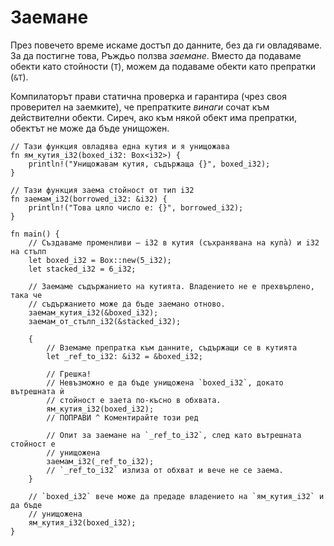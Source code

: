# Заемане

През повечето време искаме достъп до данните, без да ги овладяваме. За да
постигне това, Ръждьо ползва *заемане*. Вместо да подаваме обекти като стойности
(`T`), можем да подаваме обекти като препратки (`&T`).

Компилаторът прави статична проверка и гарантира (чрез своя проверител на заемките),
че препратките *винаги* сочат към действителни обекти. Сиреч, ако към някой обект
има препратки, обектът не може да бъде унищожен.

```rust,editable,ignore,mdbook-runnable
// Тази функция овладява една кутия и я унищожава
fn ям_кутия_i32(boxed_i32: Box<i32>) {
    println!("Унищожавам кутия, съдържаща {}", boxed_i32);
}

// Тази функция заема стойност от тип i32
fn заемам_i32(borrowed_i32: &i32) {
    println!("Това цяло число е: {}", borrowed_i32);
}

fn main() {
    // Създаваме променливи – i32 в кутия (съхранявана на купа̀) и i32 на стълп
    let boxed_i32 = Box::new(5_i32);
    let stacked_i32 = 6_i32;

    // Заемаме съдържанието на кутията. Владението не е прехвърлено, така че
    // съдържанието може да бъде заемано отново.
    заемам_кутия_i32(&boxed_i32);
    заемам_от_стълп_i32(&stacked_i32);

    {
        // Вземаме препратка към данните, съдържащи се в кутията
        let _ref_to_i32: &i32 = &boxed_i32;

        // Грешка!
        // Невъзможно е да бъде унищожена `boxed_i32`, докато вътрешната ѝ
        // стойност е заета по-късно в обхвата.
        ям_кутия_i32(boxed_i32);
        // ПОПРАВИ ^ Коментирайте този ред

        // Опит за заемане на `_ref_to_i32`, след като вътрешната стойност е
        // унищожена
        заемам_i32(_ref_to_i32);
        // `_ref_to_i32` излиза от обхват и вече не се заема.
    }

    // `boxed_i32` вече може да предаде владението на `ям_кутия_i32` и да бъде
    // унищожена
    ям_кутия_i32(boxed_i32);
}
```
